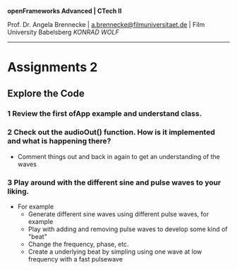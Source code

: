 <!-- ---  
title: openFrameworks Advanced
author: Angela Brennecke
affiliation: Film University Babelsberg KONRAD WOLF
date: Winter term 2019/20
---   -->
**openFrameworks Advanced | CTech II**

Prof. Dr. Angela Brennecke | a.brennecke@filmuniversitaet.de | Film University Babelsberg *KONRAD WOLF*

---

# Assignments 2

## Explore the Code

### 1 Review the first ofApp example and understand class.

### 2 Check out the audioOut() function. How is it implemented and what is happening there?

- Comment things out and back in again to get an understanding of the waves

### 3 Play around with the different sine and pulse waves to your liking. 

- For example
  - Generate different sine waves using different pulse waves, for example
  - Play with adding and removing pulse waves to develop some kind of "beat"
  - Change the frequency, phase, etc.
  - Create a underlying beat by simpling using one wave at low frequency with a fast pulsewave
